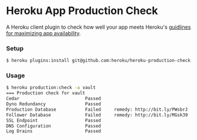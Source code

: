 # Heroku App Production Check

A Heroku client plugin to check how well your app meets Heroku's [guidlines for maximizing app availability](https://devcenter.heroku.com/articles/maximizing-availability).

### Setup

```bash
$ heroku plugins:install git@github.com:heroku/heroku-production-check.git
```

### Usage

```bash
$ heroku production:check -a vault
=== Production check for vault
Cedar                         Passed
Dyno Redundancy               Passed
Production Database           Failed 	 remedy: http://bit.ly/PWsbrJ
Follower Database             Failed 	 remedy: http://bit.ly/MGsk39
SSL Endpoint                  Passed
DNS Configuration             Passed
Log Drains                    Passed
```
